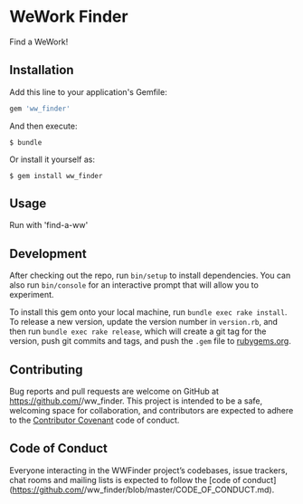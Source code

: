 # WeWork Finder

Find a WeWork!

## Installation

Add this line to your application's Gemfile:

```ruby
gem 'ww_finder'
```

And then execute:

    $ bundle

Or install it yourself as:

    $ gem install ww_finder

## Usage

Run with 'find-a-ww'

## Development

After checking out the repo, run `bin/setup` to install dependencies. You can also run `bin/console` for an interactive prompt that will allow you to experiment.

To install this gem onto your local machine, run `bundle exec rake install`. To release a new version, update the version number in `version.rb`, and then run `bundle exec rake release`, which will create a git tag for the version, push git commits and tags, and push the `.gem` file to [rubygems.org](https://rubygems.org).

## Contributing

Bug reports and pull requests are welcome on GitHub at https://github.com/<github username>/ww_finder. This project is intended to be a safe, welcoming space for collaboration, and contributors are expected to adhere to the [Contributor Covenant](http://contributor-covenant.org) code of conduct.

## Code of Conduct

Everyone interacting in the WWFinder project’s codebases, issue trackers, chat rooms and mailing lists is expected to follow the [code of conduct](https://github.com/<github username>/ww_finder/blob/master/CODE_OF_CONDUCT.md).
